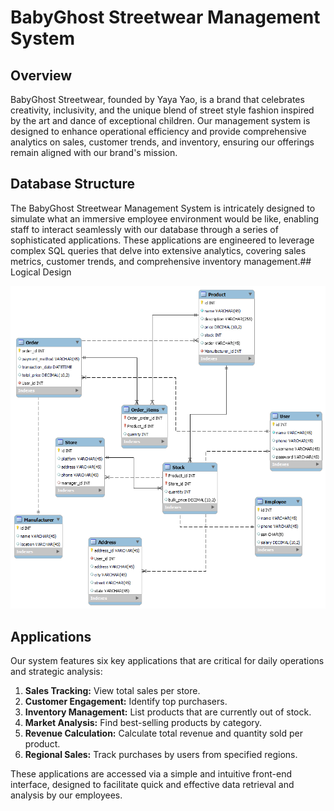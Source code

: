 
# BabyGhost Streetwear Management System

## Overview

BabyGhost Streetwear, founded by Yaya Yao, is a brand that celebrates creativity, inclusivity, and the unique blend of street style fashion inspired by the art and dance of exceptional children. Our management system is designed to enhance operational efficiency and provide comprehensive analytics on sales, customer trends, and inventory, ensuring our offerings remain aligned with our brand's mission.

## Database Structure

The BabyGhost Streetwear Management System is intricately designed to simulate what an immersive employee environment would be like, enabling staff to interact seamlessly with our database through a series of sophisticated applications. These applications are engineered to leverage complex SQL queries that delve into extensive analytics, covering sales metrics, customer trends, and comprehensive inventory management.## Logical Design

![Logical Design of BabyGhost Streetwear Management System](451finalER.png)

## Applications

Our system features six key applications that are critical for daily operations and strategic analysis:

1. **Sales Tracking:** View total sales per store.
2. **Customer Engagement:** Identify top purchasers.
3. **Inventory Management:** List products that are currently out of stock.
4. **Market Analysis:** Find best-selling products by category.
5. **Revenue Calculation:** Calculate total revenue and quantity sold per product.
6. **Regional Sales:** Track purchases by users from specified regions.

These applications are accessed via a simple and intuitive front-end interface, designed to facilitate quick and effective data retrieval and analysis by our employees.

